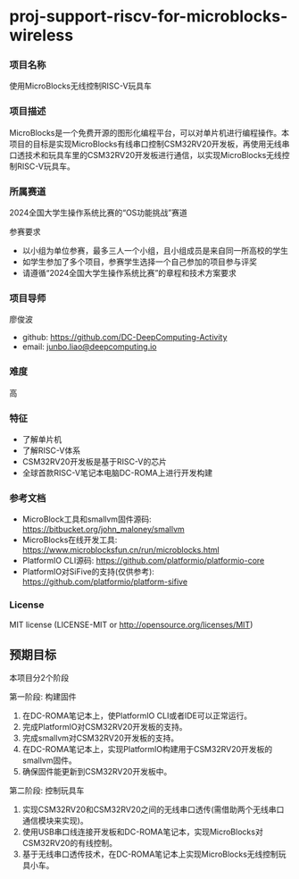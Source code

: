 # proj-support-riscv-for-microblocks-wireless

### 项目名称
使用MicroBlocks无线控制RISC-V玩具车

### 项目描述
MicroBlocks是一个免费开源的图形化编程平台，可以对单片机进行编程操作。本项目的目标是实现MicroBlocks有线串口控制CSM32RV20开发板，再使用无线串口透技术和玩具车里的CSM32RV20开发板进行通信，以实现MicroBlocks无线控制RISC-V玩具车。

### 所属赛道
2024全国大学生操作系统比赛的“OS功能挑战”赛道

参赛要求
- 以小组为单位参赛，最多三人一个小组，且小组成员是来自同一所高校的学生
- 如学生参加了多个项目，参赛学生选择一个自己参加的项目参与评奖 
- 请遵循“2024全国大学生操作系统比赛”的章程和技术方案要求 

### 项目导师
廖俊波
- github: https://github.com/DC-DeepComputing-Activity
- email: junbo.liao@deepcomputing.io

### 难度
高

### 特征
- 了解单片机
- 了解RISC-V体系
- CSM32RV20开发板是基于RISC-V的芯片
- 全球首款RISC-V笔记本电脑DC-ROMA上进行开发构建

### 参考文档
- MicroBlock工具和smallvm固件源码: https://bitbucket.org/john_maloney/smallvm
- MicroBlocks在线开发工具: https://www.microblocksfun.cn/run/microblocks.html
- PlatformIO CLI源码: https://github.com/platformio/platformio-core
- PlatformIO对SiFive的支持(仅供参考): https://github.com/platformio/platform-sifive

### License
MIT license (LICENSE-MIT or http://opensource.org/licenses/MIT)

## 预期目标
本项目分2个阶段

第一阶段: 构建固件
1. 在DC-ROMA笔记本上，使PlatformIO CLI或者IDE可以正常运行。
2. 完成PlatformIO对CSM32RV20开发板的支持。
3. 完成smallvm对CSM32RV20开发板的支持。
4. 在DC-ROMA笔记本上，实现PlatformIO构建用于CSM32RV20开发板的smallvm固件。
5. 确保固件能更新到CSM32RV20开发板中。

第二阶段: 控制玩具车
1. 实现CSM32RV20和CSM32RV20之间的无线串口透传(需借助两个无线串口通信模块来实现)。
2. 使用USB串口线连接开发板和DC-ROMA笔记本，实现MicroBlocks对CSM32RV20的有线控制。
3. 基于无线串口透传技术，在DC-ROMA笔记本上实现MicroBlocks无线控制玩具小车。
